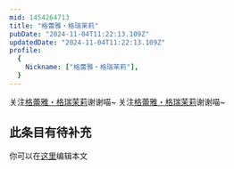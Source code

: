 ```yaml
---
mid: 1454264713
title: "格蕾雅・格瑞茉莉"
pubDate: "2024-11-04T11:22:13.109Z"
updatedDate: "2024-11-04T11:22:13.109Z"
profile:
  {
    Nickname: ["格蕾雅・格瑞茉莉"],
  }
---
```


关注[格蕾雅・格瑞茉莉](https://space.bilibili.com/1454264713)谢谢喵~ 关注[格蕾雅・格瑞茉莉](https://space.bilibili.com/1454264713)谢谢喵~

## 此条目有待补充
你可以在[这里](https://github.com/Yuhanawa/VTuber.ICU/edit/master/src/content/v/格蕾雅・格瑞茉莉/index.md)编辑本文
